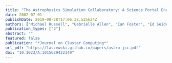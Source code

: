 ```yaml
---
title: "The Astrophysics Simulation Collaboratory: A Science Portal Enabling Community Software Development"
date: 2002-07-01
publishDate: 2019-08-28T17:06:32.525624Z
authors: ["Michael Russell", "Gabrielle Allen", "Ian Foster", "Ed Seidel", "Jason Novotny", "John Shalf", "Gregor von Laszewski", "Greg Daues"]
publication_types: ["2"]
abstract: ""
featured: false
publication: "*Journal on Cluster Computing*"
url_pdf: "https://laszewski.github.io/papers/astro-jcc.pdf"
doi: "10.1023/A:1015629422149"
---
```


